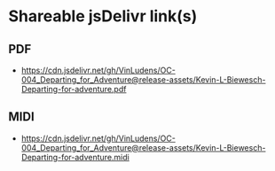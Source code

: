 # Shareable jsDelivr link(s)
## PDF
- https://cdn.jsdelivr.net/gh/VinLudens/OC-004_Departing_for_Adventure@release-assets/Kevin-L-Biewesch-Departing-for-adventure.pdf
## MIDI
- https://cdn.jsdelivr.net/gh/VinLudens/OC-004_Departing_for_Adventure@release-assets/Kevin-L-Biewesch-Departing-for-adventure.midi
